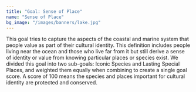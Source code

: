 ```yaml
---
title: "Goal: Sense of Place"
name: "Sense of Place"
bg_image: "/images/banners/lake.jpg"
---
```



This goal tries to capture the aspects of the coastal and marine system that people value as part of their cultural identity. This definition includes people living near the ocean and those who live far from it but still derive a sense of identity or value from knowing particular places or species exist. We divided this goal into two sub-goals: Iconic Species and Lasting Special Places, and weighted them equally when combining to create a single goal score. A score of 100 means the species and places important for cultural identity are protected and conserved.

